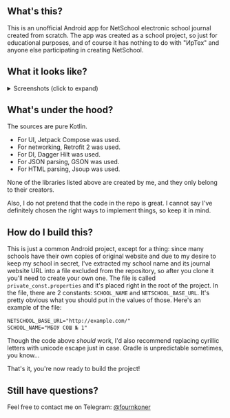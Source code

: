 ## What's this?
This is an unofficial Android app for NetSchool electronic school journal created from scratch. The app was created as a school project, so just for educational purposes, and of course it has nothing to do with "ИрТех" and anyone else participating in creating NetSchool.

## What it looks like?
<details>
    <summary>Screenshots (click to expand)</summary>
    <table>
        <tr>
            <td>
                <img src="/screenshots/1.png" />
            </td>
            <td>
                <img src="/screenshots/2.png" />
            </td>
            <td>
                <img src="/screenshots/3.png" />
            </td>
            <td>
                <img src="/screenshots/4.png" />
            </td>
        </tr>
        <tr>
            <td>
                <img src="/screenshots/5.png" />
            </td>
            <td>
                <img src="/screenshots/6.png" />
            </td>
            <td>
                <img src="/screenshots/7.png" />
            </td>
            <td>
                <img src="/screenshots/8.png" />
            </td>
        </tr>
    </table>
</details>

## What's under the hood?
The sources are pure Kotlin. 
- For UI, Jetpack Compose was used.
- For networking, Retrofit 2 was used.
- For DI, Dagger Hilt was used.
- For JSON parsing, GSON was used.
- For HTML parsing, Jsoup was used.

None of the libraries listed above are created by me, and they only belong to their creators.

Also, I do not pretend that the code in the repo is great. I cannot say I've definitely chosen the right ways to implement things, so keep it in mind.

## How do I build this?
This is just a common Android project, except for a thing: since many schools have their own copies of original website and due to my desire to keep my school in secret, I've extracted my school name and its journal website URL into a file excluded from the repository, so after you clone it you'll need to create your own one. The file is called `private_const.properties` and it's placed right in the root of the project. In the file, there are 2 constants: `SCHOOL_NAME` and `NETSCHOOL_BASE_URL`. It's pretty obvious what you should put in the values of those. Here's an example of the file: 
```properties
NETSCHOOL_BASE_URL="http://example.com/"
SCHOOL_NAME="МБОУ СОШ № 1"
```
Though the code above *should* work, I'd also recommend replacing cyrillic letters with unicode escape just in case. Gradle is unpredictable sometimes, you know...

That's it, you're now ready to build the project!

## Still have questions?
Feel free to contact me on Telegram: [@fournkoner](https://fournkoner.t.me/)
